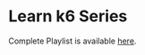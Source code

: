 # Learn k6 Series
Complete Playlist is available [here](https://www.youtube.com/playlist?list=PLJ9A48W0kpRJKmVeurt7ltKfrOdr8ZBdt).
